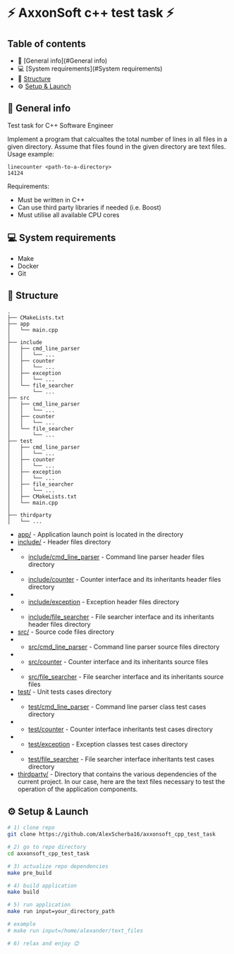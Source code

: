 # ⚡️ AxxonSoft c++ test task ⚡

## Table of contents
* 📖 [General info](#General info)
* 💻 [System requirements](#System requirements)
* 🌁 [Structure](#Structure)
* ⚙️ [Setup & Launch](#Setup&Launch)

## 📖 General info
Test task for C++ Software Engineer

Implement a program that calcualtes the total number of lines in all files in a given directory.
Assume that files found in the given directory are text files.
Usage example:
```
linecounter <path-to-a-directory>
14124
```
Requirements:
* Must be written in C++
* Can use third party libraries if needed (i.e. Boost)
* Must utilise all available CPU cores

## 💻 System requirements
* Make
* Docker
* Git

## 🌁 Structure
``` text
.
├── CMakeLists.txt
├── app
│   └── main.cpp
│  
├── include
│   ├── cmd_line_parser
│   │   └── ...
│   ├── counter
│   │   └── ...
│   ├── exception
│   │   └── ...
│   └── file_searcher
│       └── ...
├── src
│   ├── cmd_line_parser
│   │   └── ...
│   ├── counter
│   │   └── ...
│   └── file_searcher
│       └── ...
├── test
│   ├── cmd_line_parser
│   │   └── ...
│   ├── counter
│   │   └── ...
│   ├── exception
│   │   └── ...
│   ├── file_searcher
│   │   └── ...
│   ├── CMakeLists.txt
│   └── main.cpp
│  
├── thirdparty
│   └── ...
```

* [app/](app) - Application launch point is located in the directory
* [include/](include/) - Header files directory
* * [include/cmd_line_parser](include/cmd_line_parser) - Command line parser header files directory
* * [include/counter](include/counter) - Counter interface and its inheritants header files directory
* * [include/exception](include/exception) - Exception header files directory
* * [include/file_searcher](include/file_searcher) - File searcher interface and its inheritants header files directory
* [src/](src/) - Source code files directory
* * [src/cmd_line_parser](src/cmd_line_parser) - Command line parser source files directory
* * [src/counter](src/counter) - Counter interface and its inheritants source files
* * [src/file_searcher](src/file_searcher) - File searcher interface and its inheritants source files
* [test/](test/) - Unit tests cases directory
* * [test/cmd_line_parser](test/cmd_line_parser) - Command line parser class test cases directory
* * [test/counter](test/counter) - Counter interface inheritants test cases directory
* * [test/exception](test/exception) - Exception classes test cases directory
* * [test/file_searcher](test/file_searcher) - File searcher interface inheritants test cases directory
* [thirdparty/](thirdparty/) - Directory that contains the various dependencies of the current project.
In our case, here are the text files necessary to test the operation of the application components.

## ⚙️ Setup & Launch
``` bash
# 1) clone repo
git clone https://github.com/AlexScherba16/axxonsoft_cpp_test_task

# 2) go to repo directory
cd axxonsoft_cpp_test_task

# 3) actualize repo dependencies
make pre_build

# 4) build application
make build

# 5) run application
make run input=your_directory_path

# example
# make run input=/home/alexander/text_files

# 6) relax and enjoy 😊
```